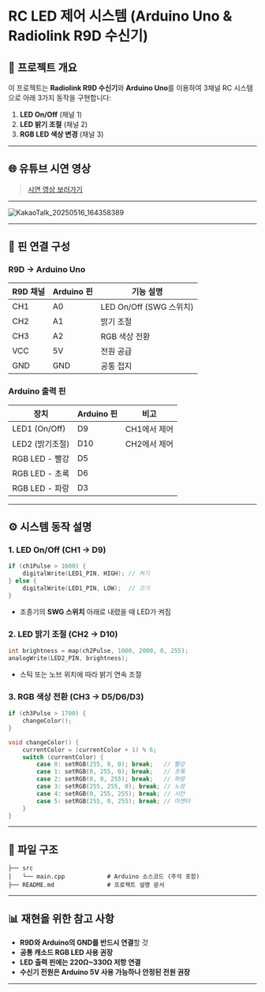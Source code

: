 # RC LED 제어 시스템 (Arduino Uno & Radiolink R9D 수신기)

## 🌌 프로젝트 개요

이 프로젝트는 **Radiolink R9D 수신기**와 **Arduino Uno**를 이용하여 3채널 RC 시스템으로 아래 3가지 동작을 구현합니다:

1. **LED On/Off** (채널 1)
2. **LED 밝기 조절** (채널 2)
3. **RGB LED 색상 변경** (채널 3)

---

## 🌐 유튜브 시연 영상

> [시연 영상 보러가기](https://youtu.be/hRDZebeKj6o?si=OTun4FImhSfU06kO)

---

![KakaoTalk_20250516_164358389](https://github.com/user-attachments/assets/c08dc1f3-7101-4ed1-840f-d6fc703a21ce)


---
## 🔌 핀 연결 구성

### R9D → Arduino Uno

| R9D 채널 | Arduino 핀 | 기능 설명                |
| ------ | --------- | -------------------- |
| CH1    | A0        | LED On/Off (SWG 스위치) |
| CH2    | A1        | 밝기 조절                |
| CH3    | A2        | RGB 색상 전환            |
| VCC    | 5V        | 전원 공급                |
| GND    | GND       | 공통 접지                |

### Arduino 출력 핀

| 장치            | Arduino 핀 | 비고                    |
| ------------- | --------- | --------------------- |
| LED1 (On/Off) | D9        | CH1에서 제어              |
| LED2 (밝기조절)   | D10       | CH2에서 제어 |
| RGB LED - 빨강  | D5        |                       |
| RGB LED - 초록  | D6        |                       |
| RGB LED - 파랑  | D3        |                       |

---

## ⚙️ 시스템 동작 설명

### 1. LED On/Off (CH1 → D9)

```cpp
if (ch1Pulse > 1600) {
    digitalWrite(LED1_PIN, HIGH); // 켜기
} else {
    digitalWrite(LED1_PIN, LOW);  // 끄기
}
```

* 조종기의 **SWG 스위치** 아래로 내렸을 때 LED가 켜짐

### 2. LED 밝기 조절 (CH2 → D10)

```cpp
int brightness = map(ch2Pulse, 1000, 2000, 0, 255);
analogWrite(LED2_PIN, brightness);
```

* 스틱 또는 노브 위치에 따라 밝기 연속 조절

### 3. RGB 색상 전환 (CH3 → D5/D6/D3)

```cpp
if (ch3Pulse > 1700) {
    changeColor();
}
```

```cpp
void changeColor() {
    currentColor = (currentColor + 1) % 6;
    switch (currentColor) {
        case 0: setRGB(255, 0, 0); break;   // 빨강
        case 1: setRGB(0, 255, 0); break;   // 초록
        case 2: setRGB(0, 0, 255); break;   // 파랑
        case 3: setRGB(255, 255, 0); break; // 노랑
        case 4: setRGB(0, 255, 255); break; // 시안
        case 5: setRGB(255, 0, 255); break; // 마젠타
    }
}
```

---

## 📂 파일 구조

```
├── src
│   └── main.cpp            # Arduino 소스코드 (주석 포함)
├── README.md               # 프로젝트 설명 문서
```

---

## 📊 재현을 위한 참고 사항

* **R9D와 Arduino의 GND를 반드시 연결**할 것
* **공통 캐소드 RGB LED 사용 권장**
* **LED 출력 핀에는 220Ω\~330Ω 저항 연결**
* **수신기 전원은 Arduino 5V 사용 가능하나 안정된 전원 권장**

---
```
